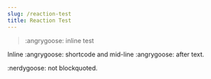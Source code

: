 ```yaml
---
slug: /reaction-test
title: Reaction Test
---
```


> :angrygoose: inline test

Inline :angrygoose: shortcode and mid-line :angrygoose: after text.

:nerdygoose: not blockquoted.
